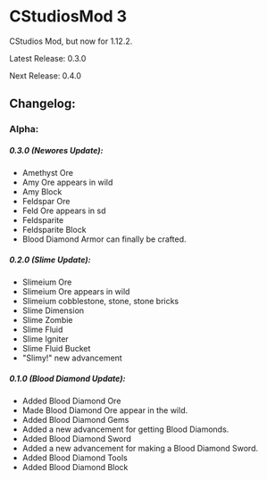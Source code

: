 # CStudiosMod 3
CStudios Mod, but now for 1.12.2.

Latest Release: 0.3.0

Next Release: 0.4.0

## Changelog:
### Alpha:
##### 0.3.0 (Newores Update):
- Amethyst Ore
- Amy Ore appears in wild
- Amy Block
- Feldspar Ore
- Feld Ore appears in sd
- Feldsparite
- Feldsparite Block
- Blood Diamond Armor can finally be crafted.
##### 0.2.0 (Slime Update):
- Slimeium Ore
- Slimeium Ore appears in wild
- Slimeium cobblestone, stone, stone bricks
- Slime Dimension
- Slime Zombie
- Slime Fluid
- Slime Igniter
- Slime Fluid Bucket
- "Slimy!" new advancement
##### 0.1.0 (Blood Diamond Update):
- Added Blood Diamond Ore
- Made Blood Diamond Ore appear in the wild.
- Added Blood Diamond Gems
- Added a new advancement for getting Blood Diamonds.
- Added Blood Diamond Sword
- Added a new advancement for making a Blood Diamond Sword.
- Added Blood Diamond Tools
- Added Blood Diamond Block

